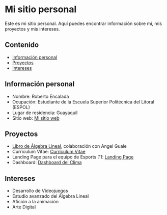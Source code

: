 <!--
**RobertoEncalada/RobertoEncalada** is a ✨ _special_ ✨ repository because its `README.md` (this file) appears on your GitHub profile.

Here are some ideas to get you started:

- 🔭 I’m currently working on ...
- 🌱 I’m currently learning ...
- 👯 I’m looking to collaborate on ...
- 🤔 I’m looking for help with ...
- 💬 Ask me about ...
- 📫 How to reach me: ...
- 😄 Pronouns: ...
- ⚡ Fun fact: ...
-->
# Mi sitio personal
Este es mi sitio personal. Aquí puedes encontrar información sobre mí, mis
proyectos y mis intereses.
## Contenido
* [Información personal](#información-personal)
* [Proyectos](#proyectos)
* [Intereses](#intereses)
## Información personal
* Nombre: Roberto Encalada
* Ocupación: Estudiante de la Escuela Superior Politécnica del Litoral (ESPOL)
* Lugar de residencia: Guayaquil
* Sitio web: [Mi sitio web](https://robertoencalada.github.io/RobertoEncalada/)
## Proyectos
* [Libro de Álgebra Lineal](https://github.com/AngelGuale/libroAL), colaboración con Angel Guale
* Currículum Vitae: [Currículum Vitae](https://robertoencalada.github.io/Curriculum/)
* Landing Page para el equipo de Esports *T1*: [Landing Page](https://robertoencalada.github.io/Landing/)
* Dashboard: [Dashboard del Clima](https://robertoencalada.github.io/Dashboard/)
## Intereses
* Desarrollo de Videojuegos
* Estudio avanzado del Álgebra Lineal
* Afición a la animación
* Arte Digital
